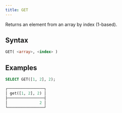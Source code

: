 ```yaml
---
title: GET
---
```


Returns an element from an array by index (1-based).

## Syntax

```sql
GET( <array>, <index> )
```

## Examples

```sql
SELECT GET([1, 2], 2);

┌────────────────┐
│ get([1, 2], 2) │
├────────────────┤
│              2 │
└────────────────┘
```
